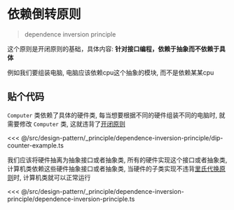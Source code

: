 # 依赖倒转原则

> dependence inversion principle

这个原则是开闭原则的基础，具体内容: **针对接口编程，依赖于抽象而不依赖于具体**

例如我们要组装电脑, 电脑应该依赖cpu这个抽象的模块, 而不是依赖某某cpu

## 贴个代码

`Computer` 类依赖了具体的硬件类, 每当想要根据不同的硬件组装不同的电脑时, 就需要修改 `Computer` 类, 这就违背了[开闭原则](../open-close-principle/open-close-principle.md)

<!-- prettier-ignore -->
<<< @/src/design-pattern/_principle/dependence-inversion-principle/dip-counter-example.ts

我们应该将硬件抽离为抽象接口或者抽象类, 所有的硬件实现这个接口或者抽象类, 计算机类依赖这些硬件抽象接口或者抽象类, 当硬件的子类实现不违背[里氏代换原则](../liskov-substitution-principle/liskov-substitution-principle.md)时, 计算机类就可以正常运行

<!-- prettier-ignore -->
<<< @/src/design-pattern/_principle/dependence-inversion-principle/dependence-inversion-principle.ts
